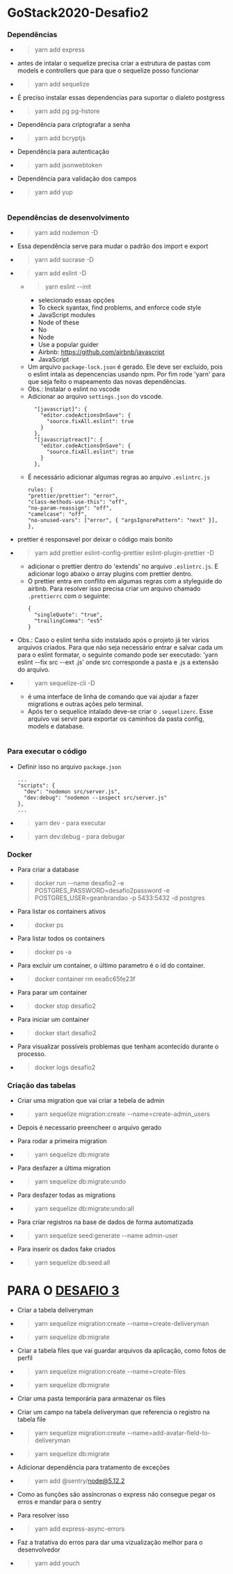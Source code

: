 # GoStack2020-Desafio2

### Dependências
  * >yarn add express

  * antes de intalar o sequelize precisa criar a estrutura de pastas com models e controllers que para que o sequelize posso funcionar
  * >yarn add sequelize

  * É preciso instalar essas dependencias para suportar o dialeto postgress
  * >yarn add pg pg-hstore

  * Dependência para criptografar a senha
  * >yarn add bcryptjs

  * Dependência para autenticação
  * >yarn add jsonwebtoken

  * Dependência para validação dos campos
  * >yarn add yup

#

### Dependências de desenvolvimento
  * >yarn add nodemon -D

  * Essa dependência serve para mudar o padrão dos import e export
  * >yarn add sucrase -D

  * >yarn add eslint -D
    * >yarn eslint --init
      * selecionado essas opções
      * To ckeck syantax, find problems, and enforce code style
      * JavaScript modules
      * Node of these
      * No
      * Node
      * Use a popular guider
      * Airbnb: https://github.com/airbnb/javascript
      * JavaScript
    * Um arquivo `package-lock.json` é gerado. Ele deve ser excluido, pois o eslint intala as depencencias usando npm. Por fim rode 'yarn' para que seja feito o mapeamento das novas dependências.
    * Obs.: Instalar o eslint no vscode
    * Adicionar ao arquivo `settings.json` do vscode.
      ````
        "[javascript]": {
          "editor.codeActionsOnSave": {
            "source.fixAll.eslint": true
          }
        },
        "[javascriptreact]": {
          "editor.codeActionsOnSave": {
            "source.fixAll.eslint": true
          }
        },
        ````
    * É necessário adicionar algumas regras ao arquivo `.eslintrc.js`
      ````
      rules: {
      "prettier/prettier": "error",
      "class-methods-use-this": "off",
      "no-param-reassign": "off",
      "camelcase": "off",
      "no-unused-vars": ["error", { "argsIgnorePattern": "next" }],
      },

      ````

  * prettier é responsavel por deixar o código mais bonito
  * >yarn add prettier eslint-config-prettier eslint-plugin-prettier -D
    * adicionar o prettier dentro do 'extends' no arquivo `.eslintrc.js`. E adicionar logo abaixo o array plugins com prettier dentro.
    * O prettier entra em conflito em algumas regras com a styleguide do airbnb. Para resolver isso precisa criar um arquivo chamado `.prettierrc` com o seguinte:
      ````
      {
        "singleQuote": "true",
        "trailingComma": "es5"
      }
      ````

  * Obs.: Caso o eslint tenha sido instalado após o projeto já ter vários arquivos criados. Para que não seja necessário entrar e salvar cada um para o eslint formatar, o seguinte comando pode ser executado:
  'yarn eslint --fix src --ext .js'
  onde src corresponde a pasta e .js a extensão do arquivo.

* >yarn sequelize-cli -D
  * é uma interface de linha de comando que vai ajudar a fazer migrations e outras ações pelo terminal.
  * Após ter o sequelice intalado deve-se criar o `.sequelizerc`. Esse arquivo vai servir para exportar os caminhos da pasta config, models e database.


#

### Para executar o código
  * Definir isso no arquivo `package.json`
    ````
    ...
    "scripts": {
      "dev": "nodemon src/server.js",
      "dev:debug": "nodemon --inspect src/server.js"
    },
    ...
    ````

  * >yarn dev - para executar
  * >yarn dev:debug - para debugar


### Docker
  * Para criar a database
  * >docker run --name desafio2 -e POSTGRES_PASSWORD=desafio2password -e POSTGRES_USER=geanbrandao -p 5433:5432 -d postgres

  * Para listar os containers ativos
  * >docker ps
  * Para listar todos os containers
  * >docker ps -a
  * Para excluir um container, o último parametro é o id do container.
  * >docker container rm eea6c65fe23f
  * Para parar um container
  * >docker stop desafio2
  * Para iniciar um container
  * >docker start desafio2
  * Para visualizar possíveis problemas que tenham acontecido durante o processo.
  * >docker logs desafio2

### Criação das tabelas

  * Criar uma migration que vai criar a tebela de admin
  * > yarn sequelize migration:create --name=create-admin_users

  * Depois é necessario preencheer o arquivo gerado

  * Para rodar a primeira migration
  * >yarn sequelize db:migrate

  * Para desfazer a última migration
  * >yarn sequelize db:migrate:undo

  * Para desfazer todas as migrations
  * >yarn sequelize db:migrate:undo:all

  * Para criar registros na base de dados de forma automatizada
  * >yarn sequelize seed:generate --name admin-user

  * Para inserir os dados fake criados
  * >yarn sequelize db:seed:all

# PARA O [DESAFIO 3](https://github.com/Rocketseat/bootcamp-gostack-desafio-03/blob/master/README.md#desafio-03-continuando-aplica%C3%A7%C3%A3o)
  * Criar a tabela deliveryman
  * > yarn sequelize migration:create --name=create-deliveryman
  * > yarn sequelize db:migrate

  * Criar a tabela files que vai guardar arquivos da aplicação, como fotos de perfil
  * > yarn sequelize migration:create --name=create-files
  * > yarn sequelize db:migrate
  * Criar uma pasta temporária para armazenar os files
  * Criar um campo na tabela deliveryman que referencia o registro na tabela file
  * > yarn sequelize migration:create --name=add-avatar-field-to-deliveryman
  * > yarn sequelize db:migrate

  * Adicionar dependência para tratamento de exceções
  * > yarn add @sentry/node@5.12.2
  * Como as funções são assíncronas o express não consegue pegar os erros e mandar para o sentry
  * Para resolver isso
  * > yarn add express-async-errors
  * Faz a tratativa do erros para dar uma vizualização melhor para o desenvolvedor
  * > yarn add youch

